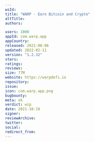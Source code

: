 ```yaml
---
wsId: 
title: "WARP - Earn Bitcoin and Crypto"
altTitle: 
authors:

users: 1000
appId: com.warp.app
appCountry: 
released: 2021-08-06
updated: 2022-02-11
version: "1.2.32"
stars: 
ratings: 
reviews: 
size: 77M
website: https://warpdefi.io
repository: 
issue: 
icon: com.warp.app.png
bugbounty: 
meta: ok
verdict: wip
date: 2021-10-18
signer: 
reviewArchive:
twitter: 
social:
redirect_from:
---
```


